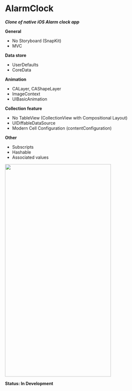 # AlarmClock

***Clone of native iOS Alarm clock app***

**General**
* No Storyboard (SnapKit)
* MVC

**Data store**
* UserDefaults
* CoreData

**Animation**
* CALayer, CAShapeLayer
* ImageContext
* UIBasicAnimation

**Collection feature**
* No TableView (CollectionView with Compositional Layout)
* UIDiffableDataSource
* Modern Cell Configuration (contentConfiguration)

**Other**
* Subscripts
* Hashable
* Associated values

<img src="https://user-images.githubusercontent.com/54902273/169668123-36c9c2ac-fa9d-4652-9908-8213e4095e0b.gif" width="350" height="700" />

**Status: In Development**
